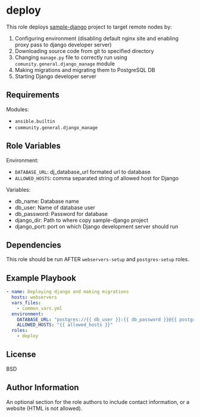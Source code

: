 deploy
=========

This role deploys [sample-django](https://github.com/digitalocean/sample-django) project to target remote nodes by:
  1. Configuring environment (disabling default nginx site and enabling proxy pass to django developer server)
  2. Downloading source code from git to specified directory
  3. Changing `manage.py` file to correctly run using `comunity.general.django_manage` module
  4. Making migrations and migrating them to PostgreSQL DB
  5. Starting Django developer server 

Requirements
------------

Modules:
  - `ansible.builtin`
  - `community.general.django_manage`

Role Variables
--------------

Environment:
  - `DATABASE_URL`: dj_database_url formated url to database
  - `ALLOWED_HOSTS`: comma separated string of allowed host for Django

Variables:
  - db_name: Database name
  - db_user: Name of database user
  - db_password: Password for database
  - django_dir: Path to where copy sample-django project
  - django_port: port on which Django development server should run

Dependencies
------------

This role should be run AFTER `webservers-setup` and `postgres-setup` roles.

Example Playbook
----------------
```yml
- name: Deploying django and making migrations
  hosts: webservers
  vars_files:
    - common_vars.yml
  environment:
    DATABASE_URL: "postgres://{{ db_user }}:{{ db_password }}@{{ postgres_host }}/{{ db_name }}"
    ALLOWED_HOSTS: "{{ allowed_hosts }}"
  roles:
    - deploy
```

License
-------

BSD

Author Information
------------------

An optional section for the role authors to include contact information, or a website (HTML is not allowed).
